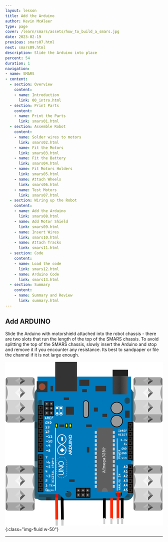 ```yaml
---
layout: lesson
title: Add the Arduino
author: Kevin McAleer
type: page
cover: /learn/smars/assets/how_to_build_a_smars.jpg
date: 2023-02-19
previous: smars07.html
next: smars09.html
description: Slide the Arduino into place
percent: 54
duration: 1
navigation:
- name: SMARS
- content:
  - section: Overview
    content:
    - name: Introduction
      link: 00_intro.html
  - section: Print Parts
    content:
    - name: Print the Parts
      link: smars01.html
  - section: Assemble Robot
    content:
    - name: Solder wires to motors
      link: smars02.html
    - name: Fit the Motors
      link: smars03.html
    - name: Fit the Battery
      link: smars04.html
    - name: Fit Motors Holders
      link: smars05.html
    - name: Attach Wheels
      link: smars06.html
    - name: Test Motors
      link: smars07.html
  - section: Wiring up the Robot
    content:
    - name: Add the Arduino
      link: smars08.html
    - name: Add Motor Shield
      link: smars09.html
    - name: Insert Wires
      link: smars10.html
    - name: Attach Tracks
      link: smars11.html
  - section: Code
    content:
    - name: Load the code
      link: smars12.html
    - name: Arduino Code
      link: smars13.html
  - section: Summary
    content:
    - name: Summary and Review
      link: summary.html
---
```



## Add ARDUINO

Slide the Arduino with motorshield attached into the robot chassis - there are two slots that run the length of the top of the SMARS chassis. To avoid splitting the top of the SMARS chassis, slowly insert the Arduino and stop and remove it if you encounter any resistance. Its best to sandpaper or file the channel if it is not large enough.

![Arduino](assets/arduino.png){:class="img-fluid w-50"}

---
